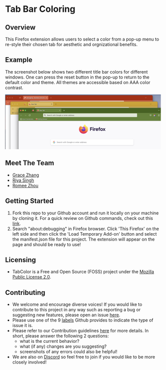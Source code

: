 # Tab Bar Coloring

## Overview
This Firefox extension allows users to select a color from a pop-up menu to re-style their chosen tab for aesthetic and orgnizational benefits. 

## Example
The screenshot below shows two different title bar colors for different windows. One can press the reset button in the pop-up to return to the default color and theme. All themes are accessible based on AAA color contrast.

![Titlebar Examples](example.jpeg)

## Meet The Team 
- [Grace Zhang](https://github.com/gracezhang89)
- [Riya Singh](https://github.com/rs1dev)
- [Romee Zhou](https://github.com/ROMEEZHOU)


## Getting Started
1. Fork this repo to your Github account and run it locally on your machine by cloning it. For a quick review on Github commands, check out this [link](https://education.github.com/git-cheat-sheet-education.pdf). 
2. Search "about:debugging" in Firefox browser. Click 'This Firefox' on the left side and then click the 'Load Temporary Add-on' button and select the manifest.json file for this project. The extension will appear on the page and should be ready to use! 

## Licensing  
- TabColor is a Free and Open Source (FOSS) project under the [Mozilla Public License 2.0](https://github.com/ossd-s23/TitleBarColoring/blob/main/LICENSE). 

## Contributing
- We welcome and encourage diverse voices! If you would like to contribute to this project in any way such as reporting a bug or suggesting new features, please open an issue [here](https://github.com/ossd-s23/TitleBarColoring/issues). 
- Please use one of the 9 [labels](https://github.com/ossd-s23/TitleBarColoring/labels) Github provides to indicate the type of issue it is. 
- Please refer to our Contribution guidelines [here](https://github.com/ossd-s23/TitleBarColoring/blob/main/CONTRIBUTING.md) for more details. In short, please answer the following 2 questions: 
    - what is the current behavior? 
    - what (if any) changes are you suggesting? 
    - screenshots of any errors could also be helpful! 
- We are also on [Discord](https://discord.gg/aKUQRYZrFB) so feel free to join if you would like to be more closely involved!  
  

